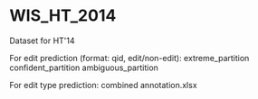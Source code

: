 WIS_HT_2014
===========

Dataset for HT'14

For edit prediction (format: qid, edit/non-edit):
	extreme_partition 
	confident_partition
	ambiguous_partition
	
For edit type prediction:
	combined annotation.xlsx